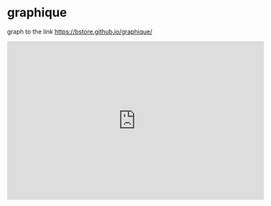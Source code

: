 # graphique
graph to the link https://bstore.github.io/graphique/

<iframe width="600" height="371" seamless frameborder="0" scrolling="no" src="https://docs.google.com/spreadsheets/d/13tZMA4_5A-L6qzUwdOsa5UiawyjGnPNRvcuniIUkL7E/pubchart?oid=1954152369&amp;format=interactive"></iframe>
